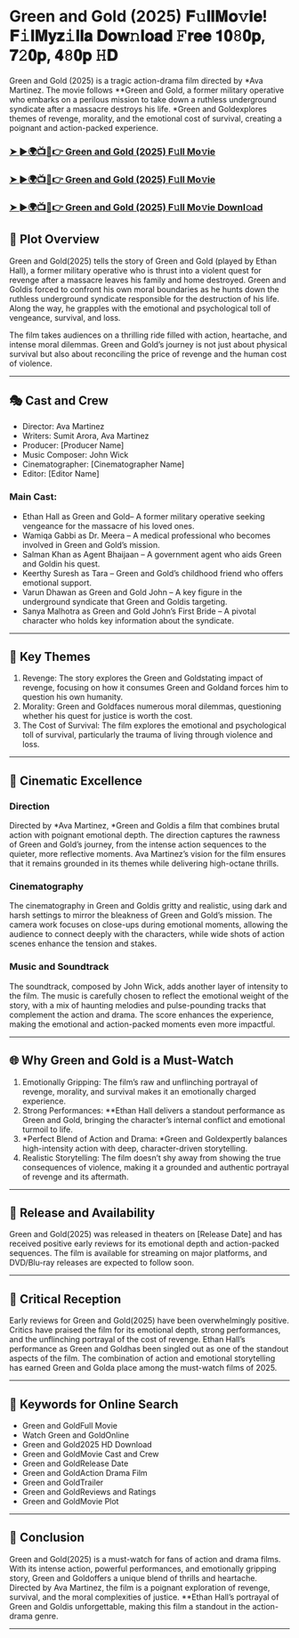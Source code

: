 # Green and Gold (2025) 𝐅𝚞𝐥𝐥𝐌𝐨𝚟𝐢𝐞! 𝐅𝚒𝐥𝐌𝐲𝐳𝚒𝐥𝐥𝐚 𝐃𝐨𝐰𝚗𝐥𝐨𝐚𝐝 𝙵𝐫𝐞𝐞 𝟏𝟎𝟾𝟎𝐩, 𝟕𝟸𝟎𝐩, 𝟒𝟾𝟎𝐩 𝙷𝐃

Green and Gold (2025) is a tragic action-drama film directed by *Ava Martinez. The movie follows **Green and Gold, a former military operative who embarks on a perilous mission to take down a ruthless underground syndicate after a massacre destroys his life. *Green and Goldexplores themes of revenge, morality, and the emotional cost of survival, creating a poignant and action-packed experience.

### [➤ ►🌍📺📱👉   Green and Gold (2025) F𝚞ll Mo𝚟ie](https://rb.gy/8fwk6u)

### [➤ ►🌍📺📱👉   Green and Gold (2025) F𝚞ll Mo𝚟ie](https://rb.gy/8fwk6u)

### [➤ ►🌍📺📱👉   Green and Gold (2025) F𝚞ll Mo𝚟ie Downl𝚘ad](https://rb.gy/8fwk6u)

## 📖 Plot Overview

Green and Gold(2025) tells the story of Green and Gold (played by Ethan Hall), a former military operative who is thrust into a violent quest for revenge after a massacre leaves his family and home destroyed. Green and Goldis forced to confront his own moral boundaries as he hunts down the ruthless underground syndicate responsible for the destruction of his life. Along the way, he grapples with the emotional and psychological toll of vengeance, survival, and loss.

The film takes audiences on a thrilling ride filled with action, heartache, and intense moral dilemmas. Green and Gold’s journey is not just about physical survival but also about reconciling the price of revenge and the human cost of violence.

---

## 🎭 Cast and Crew

- Director: Ava Martinez  
- Writers: Sumit Arora, Ava Martinez  
- Producer: [Producer Name]  
- Music Composer: John Wick  
- Cinematographer: [Cinematographer Name]  
- Editor: [Editor Name]  

### Main Cast:

- Ethan Hall as Green and Gold– A former military operative seeking vengeance for the massacre of his loved ones.  
- Wamiqa Gabbi as Dr. Meera – A medical professional who becomes involved in Green and Gold’s mission.  
- Salman Khan as Agent Bhaijaan – A government agent who aids Green and Goldin his quest.  
- Keerthy Suresh as Tara – Green and Gold’s childhood friend who offers emotional support.  
- Varun Dhawan as Green and Gold John – A key figure in the underground syndicate that Green and Goldis targeting.  
- Sanya Malhotra as Green and Gold John’s First Bride – A pivotal character who holds key information about the syndicate.

---

## 🌟 Key Themes

1. Revenge: The story explores the Green and Goldstating impact of revenge, focusing on how it consumes Green and Goldand forces him to question his own humanity.  
2. Morality: Green and Goldfaces numerous moral dilemmas, questioning whether his quest for justice is worth the cost.  
3. The Cost of Survival: The film explores the emotional and psychological toll of survival, particularly the trauma of living through violence and loss.

---

## 🎥 Cinematic Excellence

### Direction  
Directed by *Ava Martinez, *Green and Goldis a film that combines brutal action with poignant emotional depth. The direction captures the rawness of Green and Gold’s journey, from the intense action sequences to the quieter, more reflective moments. Ava Martinez’s vision for the film ensures that it remains grounded in its themes while delivering high-octane thrills.

### Cinematography  
The cinematography in Green and Goldis gritty and realistic, using dark and harsh settings to mirror the bleakness of Green and Gold’s mission. The camera work focuses on close-ups during emotional moments, allowing the audience to connect deeply with the characters, while wide shots of action scenes enhance the tension and stakes.

### Music and Soundtrack  
The soundtrack, composed by John Wick, adds another layer of intensity to the film. The music is carefully chosen to reflect the emotional weight of the story, with a mix of haunting melodies and pulse-pounding tracks that complement the action and drama. The score enhances the experience, making the emotional and action-packed moments even more impactful.

---

## 🌐 Why Green and Gold is a Must-Watch

1. Emotionally Gripping: The film’s raw and unflinching portrayal of revenge, morality, and survival makes it an emotionally charged experience.  
2. Strong Performances: **Ethan Hall delivers a standout performance as Green and Gold, bringing the character’s internal conflict and emotional turmoil to life.  
3. *Perfect Blend of Action and Drama: *Green and Goldexpertly balances high-intensity action with deep, character-driven storytelling.  
4. Realistic Storytelling: The film doesn’t shy away from showing the true consequences of violence, making it a grounded and authentic portrayal of revenge and its aftermath.

---

## 📅 Release and Availability

Green and Gold(2025) was released in theaters on [Release Date] and has received positive early reviews for its emotional depth and action-packed sequences. The film is available for streaming on major platforms, and DVD/Blu-ray releases are expected to follow soon.

---

## 📝 Critical Reception

Early reviews for Green and Gold(2025) have been overwhelmingly positive. Critics have praised the film for its emotional depth, strong performances, and the unflinching portrayal of the cost of revenge. Ethan Hall’s performance as Green and Goldhas been singled out as one of the standout aspects of the film. The combination of action and emotional storytelling has earned Green and Golda place among the must-watch films of 2025.

---

## 🔑 Keywords for Online Search

- Green and GoldFull Movie  
- Watch Green and GoldOnline  
- Green and Gold2025 HD Download  
- Green and GoldMovie Cast and Crew  
- Green and GoldRelease Date  
- Green and GoldAction Drama Film  
- Green and GoldTrailer  
- Green and GoldReviews and Ratings  
- Green and GoldMovie Plot  

---

## 📢 Conclusion

Green and Gold(2025) is a must-watch for fans of action and drama films. With its intense action, powerful performances, and emotionally gripping story, Green and Goldoffers a unique blend of thrills and heartache. Directed by Ava Martinez, the film is a poignant exploration of revenge, survival, and the moral complexities of justice. **Ethan Hall’s portrayal of Green and Goldis unforgettable, making this film a standout in the action-drama genre.

---
